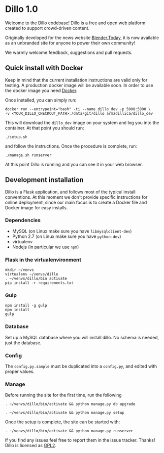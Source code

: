 # Dillo 1.0
Welcome to the Dillo codebase! Dillo is a free and open web platform created to
support crowd-driven content.

Originally developed for the news website [Blender.Today](http://blender.today),
it is now available as an unbranded site for anyone to power their own community!

We warmly welcome feedback, suggestions and pull requests.


## Quick install with Docker
Keep in mind that the current installation instructions are valid only for testing.
A production docker image will be available soon. In order to use the docker
image you need [Docker](https://www.docker.com/).

Once installed, you can simply run:

```
docker run --entrypoint="bash" -ti --name dillo_dev -p 5000:5000 \
-v <YOUR_DILLO_CHECKOUT_PATH>:/data/git/dillo armadillica/dillo_dev
```

This will download the `dillo_dev` image on your system and log you into the
container. At that point you should run:

```
./setup.sh
```

and follow the instructions. Once the procedure is complete, run:

```
./manage.sh runserver
```

At this point Dillo is running and you can see it in your web browser.


## Development installation
Dillo is a Flask application, and follows most of the typical install conventions.
At this moment we don't provide specific instructions for online deployment, since
our main focus is to create a Docker file and Docker image for easy installs.

### Dependencies
- MySQL (on Linux make sure you have `libmysqlclient-dev`)
- Python 2.7 (on Linux make sure you have `python-dev`)
- virtualenv
- Nodejs (in particular we use `npm`)

### Flask in the virtualenvironment
```
mkdir ~/venvs
virtualenv ~/venvs/dillo
. ~/venvs/dillo/bin activate
pip install -r requirements.txt
```

### Gulp
```
npm install -g gulp
npm install
gulp
```

### Database
Set up a MySQL database where you will install dillo. No schema is needed, just
the database.

### Config
The `config.py.sample` must be duplicated into a `config.py`, and edited with
proper values.

### Manage
Before running the site for the first time, run the following
```
. ~/venvs/dillo/bin/activate && python manage.py db upgrade
```

```
. ~/venvs/dillo/bin/activate && python manage.py setup
```

Once the setup is complete, the site can be started with:

```
. ~/venvs/dillo/bin/activate && python manage.py runserver
```

If you find any issues feel free to report them in the issue tracker. Thanks!
Dillo is licensed as [GPL2](https://www.gnu.org/licenses/gpl-2.0.txt).
